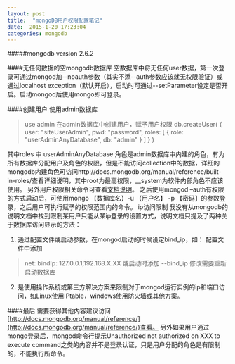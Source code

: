 ```yaml
---
layout: post
title:  "mongoDB用户权限配置笔记"
date:  2015-1-20 17:23:04
categories: mongodb
---
```

#####mongodb version 2.6.2

####无任何数据的空mongodb数据库
空数据库中将无任何user数据，第一次登录可通过mongod加--noauth参数（其实不添--auth参数应该就无权限验证）或通过localhost exception（默认开启），启动时可通过--setParameter设定是否开启。启动mongod后使用mongo即可登录。

####创建用户
使用admin数据库
>use admin
在admin数据库中创建用户，赋予用户权限
>db.createUser(
>  {
>    user: "siteUserAdmin",
>    pwd: "password",
>    roles: [ { role: "userAdminAnyDatabase", db: "admin" } ]
>  }
>)

其中roles 中 userAdminAnyDatabase 角色是admin数据库中内建的角色，有为所有数据库分配用户及角色的权限，但是不能访问collection中的数据，详细的mongodb内建角色可访问http://docs.mongodb.org/manual/reference/built-in-roles/查看详细说明，其中root为最高权限，__system为软件内部角色不应该使用。
另外用户权限相关命令可查看[文档说明](http://docs.mongodb.org/manual/reference/security/)。
之后使用mongod –auth有权限的方式启动后，可使用mongo 【数据库名】-u 【用户名】 -p 【密码】的参数登录，之后用户可执行赋予的权限范围内的命令。
ip访问限制
我没有从mongodb的说明文档中找到限制某用户只能从某ip登录的设置方式，说明文档只提及了两种关于数据库访问显示的方法：
1.	通过配置文件或启动参数，在mongod启动的时候设定bind_ip，如：
配置文件中添加
>net:
>  		bindIp: 127.0.0.1,192.168.X.XX
	或启动时添加 --bind_ip
修改需要重新启动数据库

2.	是使用操作系统或第三方解决方案来限制对于mongod运行实例的ip和端口访问，如Linux使用IPtable，windows使用防火墙或其他方案。

####最后
需要获得其他内容建议访问[http://docs.mongodb.org/manual/reference/](http://docs.mongodb.org/manual/reference/)查看。
另外如果用户通过mongo登录后，mongod命令行提示Unauthorized not authorized on XXX to execute command之类的内容并不是登录认证，只是用户分配的角色是有限制的，不能执行所命令。
